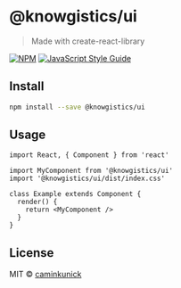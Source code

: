# @knowgistics/ui

> Made with create-react-library

[![NPM](https://img.shields.io/npm/v/@knowgistics/ui.svg)](https://www.npmjs.com/package/@knowgistics/ui) [![JavaScript Style Guide](https://img.shields.io/badge/code_style-standard-brightgreen.svg)](https://standardjs.com)

## Install

```bash
npm install --save @knowgistics/ui
```

## Usage

```tsx
import React, { Component } from 'react'

import MyComponent from '@knowgistics/ui'
import '@knowgistics/ui/dist/index.css'

class Example extends Component {
  render() {
    return <MyComponent />
  }
}
```

## License

MIT © [caminkunick](https://github.com/caminkunick)
